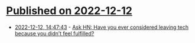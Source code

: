 # [Published on 2022-12-12](index.md)

* [2022-12-12, 14:47:43](https://news.ycombinator.com/item?id=33955145) - [Ask HN: Have you ever considered leaving tech because you didn’t feel fulfilled?](https://news.ycombinator.com/item?id=33955145)
